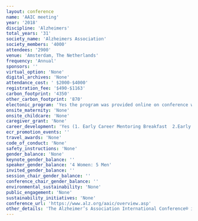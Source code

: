 ```yaml
---
layout: conference 
name: 'AAIC meeting'
year: '2018'
discipline: 'Alzheimers'
total_years: '31'
society_name: 'Alzheimers Association'
society_members: '4000'
attendees: '2900'
venue: 'Amsterdam, The Netherlands'
frequency: 'Annual'
sponsors: ''
virtual_option: 'None'
digital_archives: 'None'
attendance_cost: ' $2000-$4000'
registration_fee: '$490-$1163'
carbon_footprint: '4350'
other_carbon_footprint: '870'
electonic_program: 'Yes the program was provided online on conference website.'
onsite_maternity: 'None'
onsite_childcare: 'None'
caregiver_grant: 'None'
career_development: 'Yes (1. Early Career Mentoring Breakfast  2.Early Career Networking Reception)'
ecr_promotion_events: ''
travel_awards: 'None'
code_of_conduct: 'None'
safety_instructions: 'None'
gender_balance: 'None'
keynote_gender_balance: ''
speaker_gender_balance: '4 Women: 5 Men'
invited_gender_balance: ''
session_chair_gender_balance: ''
conference_chair_gender_balance: ''
environmental_sustainability: 'None'
public_engagement: 'None'
sustainability_initiatives: 'None'
conference_url: 'https://www.alz.org/aaic/overview.asp'
other_details: 'The Alzheimer’s Association International Conference® is the largest and most influential international meeting dedicated to advancing dementia science.'
---
```

